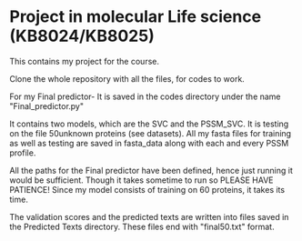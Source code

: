 # Project in molecular Life science (KB8024/KB8025)
This contains my project for the course.

Clone the whole repository with all the files, for codes to work.

For my Final predictor- It is saved in the codes directory under the name "Final_predictor.py"

It contains two models, which are the SVC and the PSSM_SVC. It is testing on the file 50unknown proteins (see datasets). All my fasta files for training as well as testing are saved in fasta_data along with each and every PSSM profile.

All the paths for the Final predictor have been defined, hence just running it would be sufficient. Though it takes sometime to run so PLEASE HAVE PATIENCE! Since my model consists of training on 60 proteins, it takes its time.

The validation scores and the predicted texts are written into files saved in the Predicted Texts directory. These files end with "final50.txt" format.
